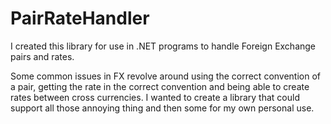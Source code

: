 PairRateHandler
===============

I created this library for use in .NET programs to handle Foreign Exchange pairs and rates.

Some common issues in FX revolve around using the correct convention of a pair, getting the rate in the correct convention
and being able to create rates between cross currencies.  I wanted to create a library that could support all those annoying thing
and then some for my own personal use.  


